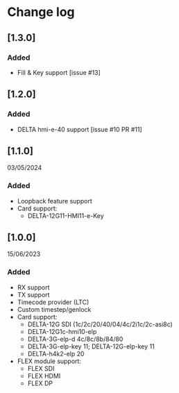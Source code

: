 # Change log

## [1.3.0]

### Added
- Fill & Key support [issue #13]

## [1.2.0]

### Added

- DELTA hmi-e-40 support [issue #10 PR #11]

## [1.1.0]
03/05/2024

### Added
- Loopback feature support
- Card support:
	- DELTA-12G11-HMI11-e-Key 	

## [1.0.0]
15/06/2023

### Added
- RX support
- TX support
- Timecode provider (LTC)
- Custom timestep/genlock
- Card support:
	- DELTA-12G SDI (1c/2c/20/40/04/4c/2i1c/2c-asi8c)
	- DELTA-12G1c-hmi10-elp
	- DELTA-3G-elp-d 4c/8c/8b/84/80
	- DELTA-3G-elp-key 11; DELTA-12G-elp-key 11
	- DELTA-h4k2-elp 20
- FLEX module support:
	- FLEX SDI
	- FLEX HDMI
	- FLEX DP
